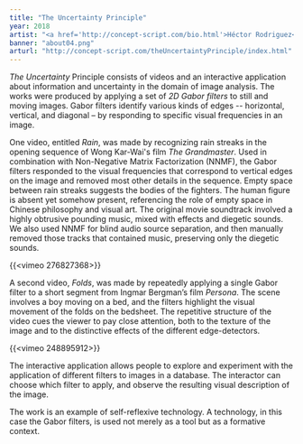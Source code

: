 ```yaml
---
title: "The Uncertainty Principle"
year: 2018
artist: "<a href='http://concept-script.com/bio.html'>Héctor Rodriguez</a>"
banner: "about04.png"
arturl: "http://concept-script.com/theUncertaintyPrinciple/index.html"
---
```


*The Uncertainty* Principle consists of videos and an interactive application
about information and uncertainty in the domain of image analysis. The works
were produced by applying a set of *2D Gabor filters* to still and moving images.
Gabor filters identify various kinds of edges -- horizontal, vertical, and
diagonal – by responding to specific visual frequencies in an image.

One video, entitled *Rain*, was made by recognizing rain streaks in the opening
sequence of Wong Kar-Wai's film *The Grandmaster*. Used in combination with
Non-Negative Matrix Factorization (NNMF), the Gabor filters responded to the
visual frequencies that correspond to vertical edges on the image and removed
most other details in the sequence. Empty space between rain streaks suggests
the bodies of the fighters. The human figure is absent yet somehow present,
referencing the role of empty space in Chinese philosophy and visual art. The
original movie soundtrack involved a highly obtrusive pounding music, mixed
with effects and diegetic sounds. We also used NNMF for blind audio source
separation, and then manually removed those tracks that contained music,
preserving only the diegetic sounds. 

{{<vimeo 276827368>}}

A second video, *Folds*, was made by repeatedly applying a single Gabor filter to
a short segment from Ingmar Bergman’s film *Persona*. The scene involves a boy
moving on a bed, and the filters highlight the visual movement of the folds on
the bedsheet. The repetitive structure of the video cues the viewer to pay
close attention, both to the texture of the image and to the distinctive
effects of the different edge-detectors. 

{{<vimeo 248895912>}}

The interactive application allows people to explore and experiment with the
application of different filters to images in a database. The interactor can
choose which filter to apply, and observe the resulting visual description of
the image.

The work is an example of self-reflexive technology. A technology, in this case
the Gabor filters, is used not merely as a tool but as a formative context. 
